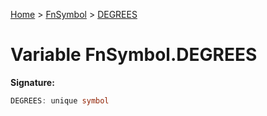 [Home](../../../index.md) &gt; [FnSymbol](../../fnsymbol.md) &gt; [DEGREES](./degrees.md)

# Variable FnSymbol.DEGREES


<b>Signature:</b>

```typescript
DEGREES: unique symbol
```

